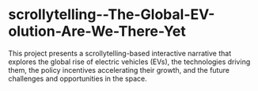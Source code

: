 # scrollytelling--The-Global-EV-olution-Are-We-There-Yet
This project presents a scrollytelling-based interactive narrative that explores the global rise of electric vehicles (EVs), the technologies driving them, the policy incentives accelerating their growth, and the future challenges and opportunities in the space.
